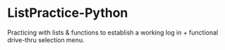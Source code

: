 # ListPractice-Python
 Practicing with lists & functions to establish a working log in + functional drive-thru selection menu.
